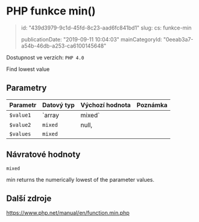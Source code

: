 PHP funkce min()
================

> id: "439d3979-9c1d-45fd-8c23-aad6fc841bd1"
> slug:
> 	cs: funkce-min
>
> publicationDate: "2019-09-11 10:04:03"
> mainCategoryId: "0eeab3a7-a54b-46db-a253-ca6100145648"

Dostupnost ve verzích: `PHP 4.0`

Find lowest value


Parametry
--------------

| Parametr | Datový typ | Výchozí hodnota | Poznámka |
|-----|-----|-----|-----|
| `$value1` | `array|mixed` |  |  |
| `$value2` | `mixed` | null, |  |
| `$values` | `mixed` |  |  |


Návratové hodnoty
----------------

`mixed`

min returns the numerically lowest of the
parameter values.

Další zdroje
------------

https://www.php.net/manual/en/function.min.php
